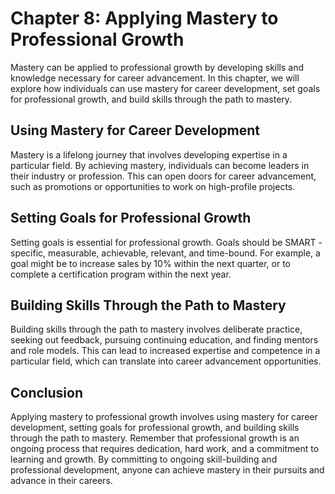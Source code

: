 Chapter 8: Applying Mastery to Professional Growth
==================================================

Mastery can be applied to professional growth by developing skills and knowledge necessary for career advancement. In this chapter, we will explore how individuals can use mastery for career development, set goals for professional growth, and build skills through the path to mastery.

Using Mastery for Career Development
------------------------------------

Mastery is a lifelong journey that involves developing expertise in a particular field. By achieving mastery, individuals can become leaders in their industry or profession. This can open doors for career advancement, such as promotions or opportunities to work on high-profile projects.

Setting Goals for Professional Growth
-------------------------------------

Setting goals is essential for professional growth. Goals should be SMART - specific, measurable, achievable, relevant, and time-bound. For example, a goal might be to increase sales by 10% within the next quarter, or to complete a certification program within the next year.

Building Skills Through the Path to Mastery
-------------------------------------------

Building skills through the path to mastery involves deliberate practice, seeking out feedback, pursuing continuing education, and finding mentors and role models. This can lead to increased expertise and competence in a particular field, which can translate into career advancement opportunities.

Conclusion
----------

Applying mastery to professional growth involves using mastery for career development, setting goals for professional growth, and building skills through the path to mastery. Remember that professional growth is an ongoing process that requires dedication, hard work, and a commitment to learning and growth. By committing to ongoing skill-building and professional development, anyone can achieve mastery in their pursuits and advance in their careers.
